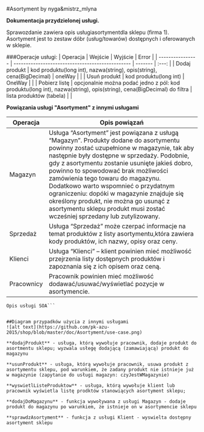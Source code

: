 #Asortyment 
by nyga&mistrz_mlyna

**Dokumentacja przydzielonej usługi.**
 
Sprawozdanie zawiera opis usługi​asortyment​dla sklepu (firma 1). Asortyment jest to zestaw dóbr (usług/towarów) dostępnych i oferowanych w sklepie. 

###Operacje usługi:
| Operacja           | Wejście                                          | Wyjście   | Error |
| ---------------- | ------------------------------------------------ | -------   | :---: |
| Dodaj produkt | kod produktu(long int), nazwa(string), opis(string), cena(BigDecimal) | oneWay     |       |
| Usuń  produkt | kod produktu(long int) | OneWay    | |
| Pobierz listę  | opcjonalnie można podać jedno z pól: kod produktu(long int), nazwa(string), opis(string), cena(BigDecimal) do filtra | lista produktów (tabela)    |       |

**Powiązania usługi "Asortyment" z innymi usługami**

| Operacja           | Opis powiązań |
| ---------------- | ------------------------------------------------ |
| Magazyn | Usługa “Asortyment” jest powiązana z usługą “Magazyn”. Produkty dodane do asortymentu powinny zostać uzupełnione w magazynie, tak aby następnie były dostępne w sprzedaży. Podobnie, gdy z asortymentu zostanie usunięte jakieś dobro, powinno to spowodować brak możliwości zamówienia tego towaru do magazynu. Dodatkowo warto wspomnieć o przydatnym ograniczeniu: dopóki w magazynie znajduje się określony produkt, nie można go usunąć z asortymentu sklepu produkt musi zostać wcześniej sprzedany lub zutylizowany.  |
| Sprzedaż | Usługa “Sprzedaż” może czerpać informacje na temat produktów z listy asortymentu,która zawiera kody produktów, ich nazwy, opisy oraz ceny. |
| Klienci | Usługa “Klienci” – klient powinien mieć możliwość przejrzenia listy dostępnych produktów i zapoznania się z ich opisem oraz ceną. |
|Pracownicy| Pracownik powinien mieć możliwość dodawać/usuwać/wyświetlać pozycje w asortymencie.  |

```Changelog: 2015-10-20
Opis usługi SOA```


##Diagram przypadków użycia z innymi usługami
![alt text](https://github.com/pk-azu-2015/shop/blob/master/doc/Asortyment/use-case.png)

**dodajProdukt** - usługa, którą wywołuje pracownik, dodaje produkt do asortmentu sklepu; wyzwala usłegę dodającą (zamawiającą) produkt do magazynu

**usunProdukt** - usługa, którą wywołuje pracownik, usuwa produkt z asortymentu sklepu, pod warunkiem, że zadany produkt nie istnieje już w magazynie (zapytanie do usługi magazyn: czyJestWMagazynie)

**wyswietlListeProduktow** - usługa, którą wywołuje klient lub pracownik wyświetla listę prodktów stanowiących asortyment sklepu; 

**dodajDoMagazynu** - funkcja wywoływana z usługi Magazyn - dodaje produkt do magazynu po warunkiem, że istnieje on w asortymencie sklepu

**sprawdzAsortyment** - funkcja z usługi Klient - wyswielta dostępny asortyment sklepu

